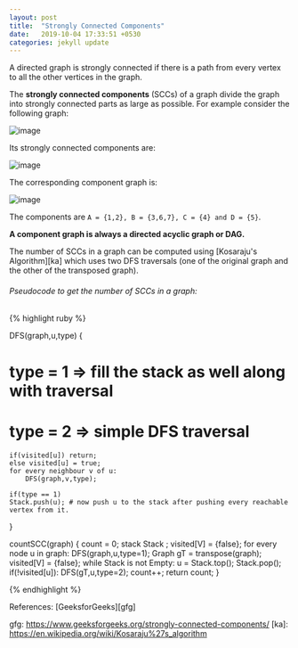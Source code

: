 ```yaml
---
layout: post
title:  "Strongly Connected Components"
date:   2019-10-04 17:33:51 +0530
categories: jekyll update
---
```


A directed graph is strongly connected if there is a path from every vertex to all the other vertices in the graph.

The **strongly connected components** (SCCs) of a graph divide the graph into strongly connected parts as large as possible. For example consider the following graph:

![image](https://user-images.githubusercontent.com/41137582/66206262-3564e680-e6cd-11e9-9cc6-308e66003cee.png)

Its strongly connected components are:

![image](https://user-images.githubusercontent.com/41137582/66206331-6ba26600-e6cd-11e9-965a-450831681dd9.png)

The corresponding component graph is:

![image](https://user-images.githubusercontent.com/41137582/66206985-39920380-e6cf-11e9-99cc-fa762250e5ae.png)

The components are `A = {1,2}, B = {3,6,7}, C = {4} and D = {5}`.

**A component graph is always a directed acyclic graph or DAG.**

The number of SCCs in a graph can be computed using [Kosaraju's Algorithm][ka] which uses two DFS traversals (one of the original graph and the other of the transposed graph).

###### Pseudocode to get the number of SCCs in a graph:

{% highlight ruby %}

DFS(graph,u,type)
{
# type = 1 => fill the stack as well along with traversal
# type = 2 => simple DFS traversal
	if(visited[u]) return; 
	else visited[u] = true; 
	for every neighbour v of u:
		DFS(graph,v,type);
	
	if(type == 1)
	Stack.push(u); # now push u to the stack after pushing every reachable vertex from it.
}
	
countSCC(graph)
{
	count = 0;
	stack Stack ;
	visited[V] = {false};
	for every node u in graph:
		DFS(graph,u,type=1);
	Graph gT = transpose(graph);
	visited[V] = {false};
	while Stack is not Empty:
		u = Stack.top();
		Stack.pop();
		if(!visited[u]):
			DFS(gT,u,type=2);
			count++;
	return count;
}	

{% endhighlight %}

References: [GeeksforGeeks][gfg]

gfg: https://www.geeksforgeeks.org/strongly-connected-components/
[ka]: https://en.wikipedia.org/wiki/Kosaraju%27s_algorithm